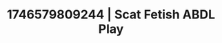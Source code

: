 ---
categories:
- Feet fetish
- Tan lines
- AI-generated
- Alt porn
- Furry
- Virtual reality
- Audio erotica
- Deepfake
- Romantasy
- AI influencer
- Hentai
- BDSM
- ASMR
- AI-generated content
- Cosplay
image: /assets/images/1746579809244.jpg
layout: post
seo:
  description: Featured content with exclusive ABDL Play, Scat Fetish. HD images available.
  keywords: ABDL Play, Scat Fetish
  og_image: /assets/images/1746579809244.jpg
  schema_type: VisualArtwork
tags:
- ABDL Play
- Scat Fetish
- '#1746579809244'
title: 1746579809244 | Scat Fetish ABDL Play
---
